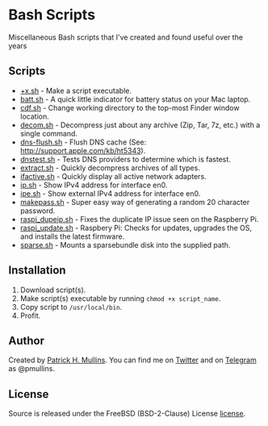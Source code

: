 # Bash Scripts
Miscellaneous Bash scripts that I've created and found useful over the years 

## Scripts

- [+x.sh](https://github.com/phmullins/bash-scripts/blob/master/+x.sh) - Make a script executable.
- [batt.sh](https://github.com/phmullins/bash-scripts/blob/master/batt.sh) - A quick little indicator for battery status on your Mac laptop.
- [cdf.sh](https://github.com/phmullins/bash-scripts/blob/master/cdf.sh) - Change working directory to the top-most Finder window location.
- [decom.sh](https://github.com/phmullins/bash-scripts/blob/master/decom.sh) - Decompress just about any archive (Zip, Tar, 7z, etc.) with a single command.
- [dns-flush.sh](https://github.com/phmullins/bash-scripts/blob/master/dns-flush.sh) - Flush DNS cache (See: http://support.apple.com/kb/ht5343).
- [dnstest.sh](https://github.com/phmullins/bash-scripts/blob/master/dnstest.sh) - Tests DNS providers to determine which is fastest.
- [extract.sh](https://github.com/phmullins/bash-scripts/blob/master/extract.sh) - Quickly decompress archives of all types.
- [ifactive.sh](https://github.com/phmullins/bash-scripts/blob/master/ifactive.sh) - Quickly display all active network adapters.
- [ip.sh](https://github.com/phmullins/bash-scripts/blob/master/ip.sh) - Show IPv4 address for interface en0.
- [ipe.sh](https://github.com/phmullins/bash-scripts/blob/master/ipe.sh) - Show external IPv4 address for interface en0.
- [makepass.sh](https://github.com/phmullins/bash-scripts/blob/master/makepass.sh) - Super easy way of generating a random 20 character password.
- [raspi_dupeip.sh](https://github.com/phmullins/bash-scripts/blob/master/raspi-dupeip.sh) - Fixes the duplicate IP issue seen on the Raspberry Pi. 
- [raspi_update.sh](https://github.com/phmullins/bash-scripts/blob/master/raspi-update.sh) - Raspbery Pi: Checks for updates, upgrades the OS, and installs the latest firmware.
- [sparse.sh](https://github.com/phmullins/bash-scripts/blob/master/sparse.sh) - Mounts a sparsebundle disk into the supplied path.

## Installation

1. Download script(s).
2. Make script(s) executable by running `chmod +x script_name`.
3. Copy script to `/usr/local/bin`.
4. Profit.

## Author
Created by [Patrick H. Mullins](http://www.pmullins.net/about). You can find me on  [Twitter](https://twitter.com/phmullins) and on [Telegram](https://telegram.org/) as @pmullins.

## License
Source is released under the FreeBSD (BSD-2-Clause) License [license](license.md).


